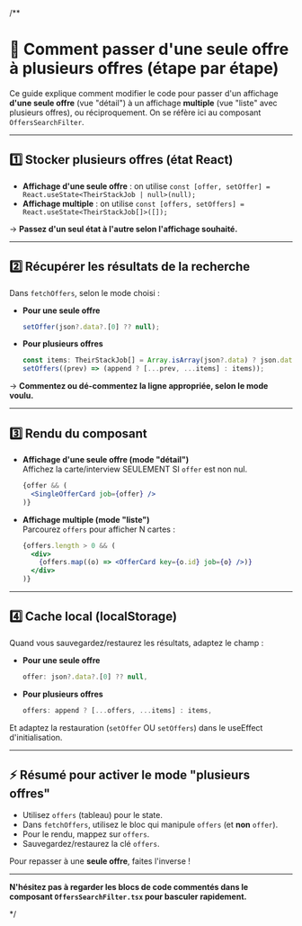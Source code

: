 /**
# 🔄 Comment passer d'une seule offre à plusieurs offres (étape par étape)

Ce guide explique comment modifier le code pour passer d'un affichage **d'une seule offre** (vue "détail") à un affichage **multiple** (vue "liste" avec plusieurs offres), ou réciproquement. On se réfère ici au composant `OffersSearchFilter`.

---

## 1️⃣ Stocker plusieurs offres (état React)

- **Affichage d'une seule offre** : on utilise `const [offer, setOffer] = React.useState<TheirStackJob | null>(null);`
- **Affichage multiple** : on utilise `const [offers, setOffers] = React.useState<TheirStackJob[]>([]);`

→ **Passez d'un seul état à l'autre selon l'affichage souhaité.**

---

## 2️⃣ Récupérer les résultats de la recherche

Dans `fetchOffers`, selon le mode choisi :

- **Pour une seule offre**  
  ```js
  setOffer(json?.data?.[0] ?? null);
  ```
- **Pour plusieurs offres**  
  ```js
  const items: TheirStackJob[] = Array.isArray(json?.data) ? json.data : [];
  setOffers((prev) => (append ? [...prev, ...items] : items));
  ```

→ **Commentez ou dé-commentez la ligne appropriée, selon le mode voulu.**

---

## 3️⃣ Rendu du composant

- **Affichage d'une seule offre (mode "détail")**  
  Affichez la carte/interview SEULEMENT SI `offer` est non nul.

  ```jsx
  {offer && (
    <SingleOfferCard job={offer} />
  )}
  ```

- **Affichage multiple (mode "liste")**  
  Parcourez `offers` pour afficher N cartes :

  ```jsx
  {offers.length > 0 && (
    <div>
      {offers.map((o) => <OfferCard key={o.id} job={o} />)}
    </div>
  )}
  ```

---

## 4️⃣ Cache local (localStorage)

Quand vous sauvegardez/restaurez les résultats, adaptez le champ :

- **Pour une seule offre**  
  ```js
  offer: json?.data?.[0] ?? null,
  ```
- **Pour plusieurs offres**  
  ```js
  offers: append ? [...offers, ...items] : items,
  ```

Et adaptez la restauration (`setOffer` OU `setOffers`) dans le useEffect d'initialisation.

---

## ⚡ Résumé pour activer le mode "plusieurs offres"

- Utilisez `offers` (tableau) pour le state.
- Dans `fetchOffers`, utilisez le bloc qui manipule `offers` (et **non** `offer`).
- Pour le rendu, mappez sur `offers`.
- Sauvegardez/restaurez la clé `offers`.

Pour repasser à une **seule offre**, faites l'inverse !

---

**N'hésitez pas à regarder les blocs de code commentés dans le composant `OffersSearchFilter.tsx` pour basculer rapidement.**

*/

